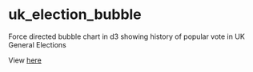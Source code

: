 # uk_election_bubble
Force directed bubble chart in d3 showing history of popular vote in UK General Elections

View [here](https://keithmcnulty.github.io/uk_election_bubble) 